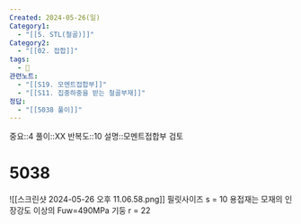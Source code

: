 ```yaml
---
Created: 2024-05-26(일)
Category1:
  - "[[5. STL(철골)]]"
Category2:
  - "[[02. 접합]]"
tags:
  - 🧮
관련노트:
  - "[[S19. 모멘트접합부]]"
  - "[[S11. 집중하중을 받는 철골부재]]"
정답:
  - "[[5038 풀이]]"
---
```

중요::4
풀이::XX
반복도::10
설명::모멘트접합부 검토
#  5038 
![[스크린샷 2024-05-26 오후 11.06.58.png]]
필릿사이즈 s = 10
용접재는 모재의 인장강도 이상의 Fuw=490MPa
기둥 r = 22